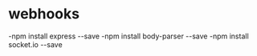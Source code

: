 # webhooks


-npm install express --save
-npm install body-parser --save
-npm install socket.io --save
